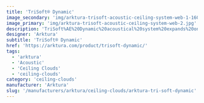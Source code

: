 ```yaml
---
title: 'TriSoft® Dynamic'
image_secondary: 'img/arktura-trisoft-acoustic-ceiling-system-web-1-1600x1078.jpg'
image_primary: 'img/arktura-trisoft-acoustic-ceiling-system-web-2.jpg'
description: 'TriSoft%AE%20Dynamic%20acoustical%20system%20expands%20on%20TriSoft%u2019s%AE%20scalable%2C%20faceted%20dimensionality%2C%20with%20increased%20flexibility%20to%20create%20complex%2C%20undulating%20layouts%2C%20that%20bring%20added%20visual%20interest%20to%20spaces.%20Add%20quiet%20elegance%20to%20interiors%20through%20its%20metal%20substructure%20supported%20triangular%20faceted%20pyramid%20faces%2C%20composed%20of%20our%20Soft%20Sound%AE%20acoustical%20material.%20These%20deflect%20and%20diffuse%20sound%20from%20all%20directions%2C%20no%20matter%20what%20layout%20you%20conceive.%20Weave%20and%20angle%20modules%20across%20spaces%2C%20or%20cluster%20as%20needed.%20The%20only%20limit%20is%20your%20imagination.%20With%20a%20variety%20of%20color%20options%2C%20and%20specially%20engineered%20attachment%20brackets%2C%20TriSoft%AE%20Dynamic%20is%20designed%20for%20maximum%20versatility%2C%20visual%20impact%2C%20and%20acoustic%20performance.%20%A0'
designer: 'Arktura'
subtitle: 'TriSoft® Dynamic'
href: 'https://arktura.com/product/trisoft-dynamic/'
tags:
  - 'arktura'
  - 'Acoustic'
  - 'Ceiling Clouds'
  - 'ceiling-clouds'
category: 'ceiling-clouds'
manufacturer: 'Arktura'
slug: '/manufacturers/arktura/ceiling-clouds/arktura-tri-soft-dynamic'
---
```

